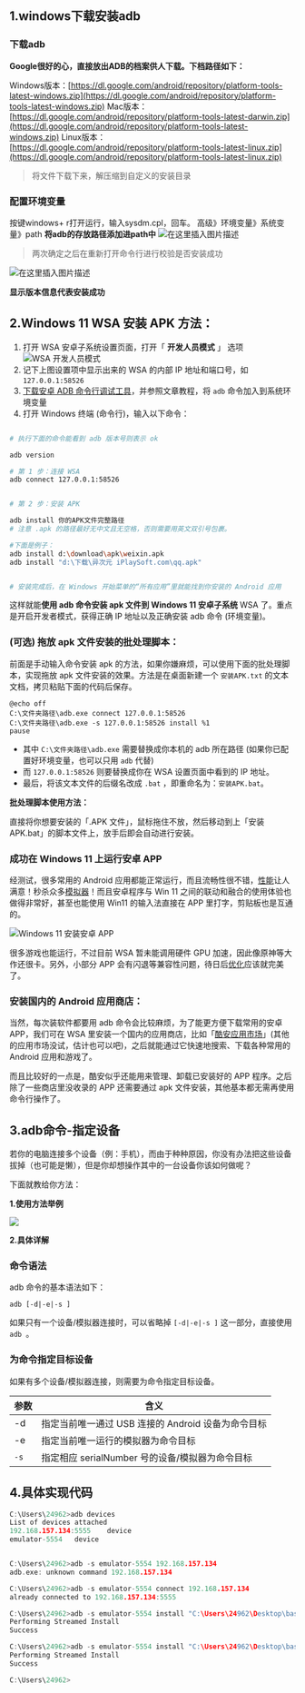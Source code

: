 ## 1.windows下载安装adb

### 下载adb

**Google很好的心，直接放出ADB的档案供人下载。下档路径如下：**

Windows版本：[https://dl.google.com/android/repository/platform-tools-latest-windows.zip](https://dl.google.com/android/repository/platform-tools-latest-windows.zip)
Mac版本：[https://dl.google.com/android/repository/platform-tools-latest-darwin.zip](https://dl.google.com/android/repository/platform-tools-latest-windows.zip)
Linux版本：[https://dl.google.com/android/repository/platform-tools-latest-linux.zip](https://dl.google.com/android/repository/platform-tools-latest-linux.zip)

> 将文件下载下来，解压缩到自定义的安装目录

### 配置环境变量

按键windows+ r打开运行，输入sysdm.cpl，回车。
高级》环境变量》系统变量》path
**将adb的存放路径添加进path中**
![在这里插入图片描述](https://img-blog.csdnimg.cn/20200831141605395.png?x-oss-process=image/watermark,type_ZmFuZ3poZW5naGVpdGk,shadow_10,text_aHR0cHM6Ly9ibG9nLmNzZG4ubmV0L3gyNTg0MTc5OTA5,size_16,color_FFFFFF,t_70#pic_center)

> 两次确定之后在重新打开命令行进行校验是否安装成功

![在这里插入图片描述](https://img-blog.csdnimg.cn/20200831141800873.png#pic_center)

**显示版本信息代表安装成功**

## 2.Windows 11 WSA 安装 APK 方法：

1. 打开 WSA 安卓子系统设置页面，打开「 **开发人员模式** 」 选项
   ![WSA 开发人员模式](https://img.iplaysoft.com/wp-content/uploads/2021/win11-android-wsa/wsa_dev_mode.png!0x0.webp)
2. 记下上图设置项中显示出来的 WSA 的内部 IP 地址和端口号，如 `127.0.0.1:58526`
3. [下载安卓 ADB 命令行调试工具](https://www.iplaysoft.com/p/adb)，并参照文章教程，将 `adb` 命令加入到系统环境变量
4. 打开 Windows 终端 (命令行)，输入以下命令：

```bash

# 执行下面的命令能看到 adb 版本号则表示 ok

adb version

# 第 1 步：连接 WSA
adb connect 127.0.0.1:58526


# 第 2 步：安装 APK

adb install 你的APK文件完整路径
# 注意 .apk 的路径最好无中文且无空格，否则需要用英文双引号包裹。

#下面是例子：
adb install d:\download\apk\weixin.apk
adb install "d:\下载\异次元 iPlaySoft.com\qq.apk"


# 安装完成后，在 Windows 开始菜单的“所有应用”里就能找到你安装的 Android 应用
```

这样就能**使用 adb 命令安装 apk 文件到 Windows 11 安卓子系统** WSA 了。重点是开启开发者模式，获得正确 IP 地址以及正确安装 adb 命令 (环境变量)。

### (可选) 拖放 apk 文件安装的批处理脚本：

前面是手动输入命令安装 apk 的方法，如果你嫌麻烦，可以使用下面的批处理脚本，实现拖放 apk 文件安装的效果。方法是在桌面新建一个 `安装APK.txt` 的文本文档，拷贝粘贴下面的代码后保存。

```
@echo off
C:\文件夹路径\adb.exe connect 127.0.0.1:58526
C:\文件夹路径\adb.exe -s 127.0.0.1:58526 install %1
pause
```

* 其中 `C:\文件夹路径\adb.exe` 需要替换成你本机的 adb 所在路径
  (如果你已配置好环境变量，也可以只用 `adb` 代替)
* 而 `127.0.0.1:58526` 则要替换成你在 WSA 设置页面中看到的 IP 地址。
* 最后，将该文本文件的后缀名改成 `.bat` ，即重命名为：`安装APK.bat`。

**批处理脚本使用方法：**

直接将你想要安装的「.APK 文件」，鼠标拖住不放，然后移动到上「安装APK.bat」的脚本文件上，放手后即会自动进行安装。

### 成功在 Windows 11 上运行安卓 APP

经测试，很多常用的 Android 应用都能正常运行，而且流畅性很不错，[性能](https://www.iplaysoft.com/tag/%E6%80%A7%E8%83%BD)让人满意！秒杀众多[模拟器](https://www.iplaysoft.com/tag/%E6%A8%A1%E6%8B%9F%E5%99%A8)！而且安卓程序与 Win 11 之间的联动和融合的使用体验也做得非常好，甚至也能使用 Win11 的输入法直接在 APP 里打字，剪贴板也是互通的。

![Windows 11 安装安卓 APP](https://img.iplaysoft.com/wp-content/uploads/2021/win11-android-wsa/win11_android_wsa_apps.jpg!0x0.webp)

很多游戏也能运行，不过目前 WSA 暂未能调用硬件 GPU 加速，因此像原神等大作还很卡。另外，小部分 APP 会有闪退等兼容性问题，待日后[优化](https://www.iplaysoft.com/tag/%E4%BC%98%E5%8C%96)应该就完美了。

### 安装国内的 Android 应用商店：

当然，每次装软件都要用 adb 命令会比较麻烦，为了能更方便下载常用的安卓 APP，我们可在 WSA 里安装一个国内的应用商店，比如「[酷安应用市场](https://dl.iplaysoft.com/files/5598.html)」(其他的应用市场没试，估计也可以吧)，之后就能通过它快速地搜索、下载各种常用的 Android 应用和游戏了。

而且比较好的一点是，酷安似乎还能用来管理、卸载已安装好的 APP 程序。之后除了一些商店里没收录的 APP 还需要通过 apk 文件安装，其他基本都无需再使用命令行操作了。

## 3.adb命令-指定设备

若你的电脑连接多个设备（例：手机），而由于种种原因，你没有办法把这些设备拔掉（也可能是懒），但是你却想操作其中的一台设备你该如何做呢？

下面就教给你方法：

**1.使用方法举例**

![](https://images2018.cnblogs.com/blog/1191241/201804/1191241-20180410174208411-1723222298.png)

**2.具体详解**

### 命令语法

adb 命令的基本语法如下：

```
adb [-d|-e|-s ] 
```

如果只有一个设备/模拟器连接时，可以省略掉 `[-d|-e|-s ]` 这一部分，直接使用 `adb `。

### 为命令指定目标设备

如果有多个设备/模拟器连接，则需要为命令指定目标设备。

| 参数   | 含义                                               |
| ------ | -------------------------------------------------- |
| -d     | 指定当前唯一通过 USB 连接的 Android 设备为命令目标 |
| -e     | 指定当前唯一运行的模拟器为命令目标                 |
| `-s` | 指定相应 serialNumber 号的设备/模拟器为命令目标    |

## 4.具体实现代码

```c
C:\Users\24962>adb devices
List of devices attached
192.168.157.134:5555    device
emulator-5554   device


C:\Users\24962>adb -s emulator-5554 192.168.157.134
adb.exe: unknown command 192.168.157.134

C:\Users\24962>adb -s emulator-5554 connect 192.168.157.134
already connected to 192.168.157.134:5555

C:\Users\24962>adb -s emulator-5554 install "C:\Users\24962\Desktop\base.apk"
Performing Streamed Install
Success

C:\Users\24962>adb -s emulator-5554 install "C:\Users\24962\Desktop\base(1).apk"
Performing Streamed Install
Success

C:\Users\24962>

```
